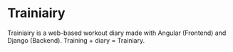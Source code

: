 # Trainiairy
Trainiairy is a web-based workout diary made with Angular (Frontend) and Django (Backend). Training + diary = Trainiary.
